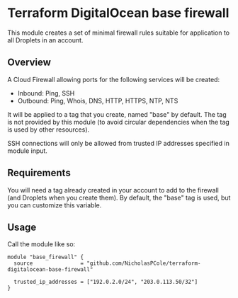 # Terraform DigitalOcean base firewall

This module creates a set of minimal firewall rules suitable for application to all Droplets in an account.

## Overview

A Cloud Firewall allowing ports for the following services will be created:

* Inbound: Ping, SSH
* Outbound: Ping, Whois, DNS, HTTP, HTTPS, NTP, NTS

It will be applied to a tag that you create, named "base" by default. The tag is not provided by this module (to avoid circular dependencies when the tag is used by other resources).

SSH connections will only be allowed from trusted IP addresses specified in module input.

## Requirements

You will need a tag already created in your account to add to the firewall (and Droplets when you create them). By default, the "base" tag is used, but you can customize this variable.

## Usage

Call the module like so:

```hcl
module "base_firewall" {
  source               = "github.com/NicholasPCole/terraform-digitalocean-base-firewall"
  
  trusted_ip_addresses = ["192.0.2.0/24", "203.0.113.50/32"]
}
```

